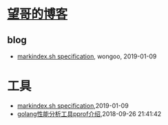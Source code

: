 # [望哥的博客](http://blog.sisopipo.com)

## blog
* [markindex.sh specification](/markindex), wongoo, 2019-01-09
# 工具
* [markindex.sh specification](/markindex),2019-01-09
* [golang性能分析工具pprof介绍](/2018/2018-09-26-golang-pprof-intro),2018-09-26 21:41:42
